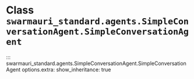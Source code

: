 # Class `swarmauri_standard.agents.SimpleConversationAgent.SimpleConversationAgent`

::: swarmauri_standard.agents.SimpleConversationAgent.SimpleConversationAgent
    options.extra:
      show_inheritance: true

